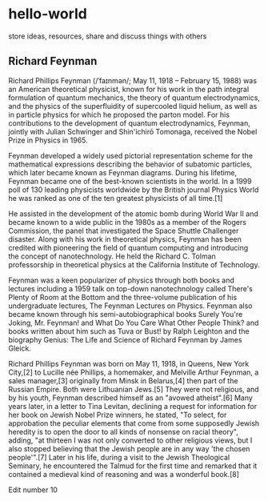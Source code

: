 # hello-world
store ideas, resources, share and discuss things with others

## Richard Feynman
Richard Phillips Feynman (/ˈfaɪnmən/; May 11, 1918 – February 15, 1988) was an American theoretical physicist, known for his work in the path integral formulation of quantum mechanics, the theory of quantum electrodynamics, and the physics of the superfluidity of supercooled liquid helium, as well as in particle physics for which he proposed the parton model. For his contributions to the development of quantum electrodynamics, Feynman, jointly with Julian Schwinger and Shin'ichirō Tomonaga, received the Nobel Prize in Physics in 1965.

Feynman developed a widely used pictorial representation scheme for the mathematical expressions describing the behavior of subatomic particles, which later became known as Feynman diagrams. During his lifetime, Feynman became one of the best-known scientists in the world. In a 1999 poll of 130 leading physicists worldwide by the British journal Physics World he was ranked as one of the ten greatest physicists of all time.[1]

He assisted in the development of the atomic bomb during World War II and became known to a wide public in the 1980s as a member of the Rogers Commission, the panel that investigated the Space Shuttle Challenger disaster. Along with his work in theoretical physics, Feynman has been credited with pioneering the field of quantum computing and introducing the concept of nanotechnology. He held the Richard C. Tolman professorship in theoretical physics at the California Institute of Technology.

Feynman was a keen popularizer of physics through both books and lectures including a 1959 talk on top-down nanotechnology called There's Plenty of Room at the Bottom and the three-volume publication of his undergraduate lectures, The Feynman Lectures on Physics. Feynman also became known through his semi-autobiographical books Surely You're Joking, Mr. Feynman! and What Do You Care What Other People Think? and books written about him such as Tuva or Bust! by Ralph Leighton and the biography Genius: The Life and Science of Richard Feynman by James Gleick.

Richard Phillips Feynman was born on May 11, 1918, in Queens, New York City,[2] to Lucille née Phillips, a homemaker, and Melville Arthur Feynman, a sales manager,[3] originally from Minsk in Belarus,[4] then part of the Russian Empire. Both were Lithuanian Jews.[5] They were not religious, and by his youth, Feynman described himself as an "avowed atheist".[6] Many years later, in a letter to Tina Levitan, declining a request for information for her book on Jewish Nobel Prize winners, he stated, "To select, for approbation the peculiar elements that come from some supposedly Jewish heredity is to open the door to all kinds of nonsense on racial theory", adding, "at thirteen I was not only converted to other religious views, but I also stopped believing that the Jewish people are in any way 'the chosen people'".[7] Later in his life, during a visit to the Jewish Theological Seminary, he encountered the Talmud for the first time and remarked that it contained a medieval kind of reasoning and was a wonderful book.[8]

Edit number 10
